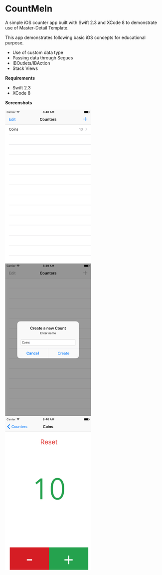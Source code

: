 # CountMeIn
A simple iOS counter app built with Swift 2.3 and XCode 8 to demonstrate use of Master-Detail Template.

This app demonstrates following basic iOS concepts for educational purpose.

- Use of custom data type
- Passing data through Segues
- IBOutlets/IBAction
- Stack Views

**Requirements**
- Swift 2.3
- XCode 8

**Screenshots**

<img src="https://github.com/cdesai/countmein/blob/Swift2.3/CountMeIn%20Screenshots/CountMeIn%20-%20List%20of%20Counters.png" width="275">
<img src="https://github.com/cdesai/countmein/blob/Swift2.3/CountMeIn%20Screenshots/CountMeIn%20-%20Create%20a%20new%20Counter.png" width="275">
<img src="https://github.com/cdesai/countmein/blob/Swift2.3/CountMeIn%20Screenshots/CountMeIn%20-%20Count%20Screen.png" width="275">
